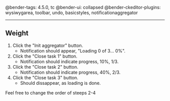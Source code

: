 @bender-tags: 4.5.0, tc
@bender-ui: collapsed
@bender-ckeditor-plugins: wysiwygarea, toolbar, undo, basicstyles, notificationaggregator

---

## Weight

1. Click the "Init aggregator" button.
	* Notification should appear, "Loading 0 of 3... 0%".
1. Click the "Close task 1" button.
	* Notification should indicate progress, 10%, 1/3.
1. Click the "Close task 2" button.
	* Notification should indicate progress, 40%, 2/3.
1. Click the "Close task 3" button.
	* Should dissappear, as loading is done.


Feel free to change the order of steeps 2-4